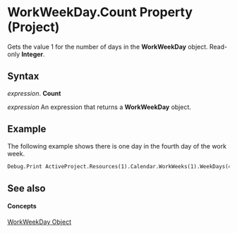 
# WorkWeekDay.Count Property (Project)

Gets the value 1 for the number of days in the  **WorkWeekDay** object. Read-only **Integer**.


## Syntax

 _expression_. **Count**

 _expression_ An expression that returns a **WorkWeekDay** object.


## Example

The following example shows there is one day in the fourth day of the work week.


```vb
Debug.Print ActiveProject.Resources(1).Calendar.WorkWeeks(1).WeekDays(4).Count
```


## See also


#### Concepts


[WorkWeekDay Object](b6cbbe5f-11de-de90-e0cc-82bc2027acf5.md)